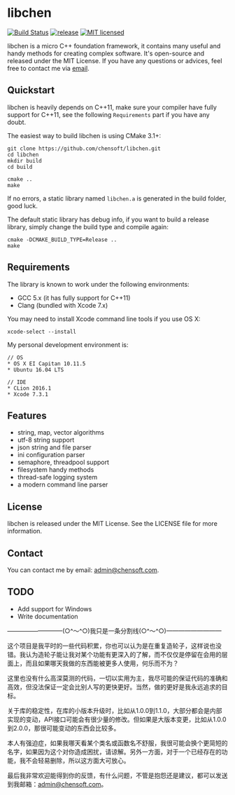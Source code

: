 # libchen

[![Build Status](https://travis-ci.org/chensoft/libchen.svg?branch=master)](https://travis-ci.org/chensoft/libchen)
[![release](http://github-release-version.herokuapp.com/github/chensoft/libchen/release.svg?style=flat)](https://github.com/chensoft/libchen/releases/latest)
[![MIT licensed](https://img.shields.io/badge/license-MIT-blue.svg)](https://raw.githubusercontent.com/hyperium/hyper/master/LICENSE)

libchen is a micro C++ foundation framework, it contains many useful and handy methods for creating complex software. It's open-source and released under the MIT License. If you have any questions or advices, feel free to contact me via [email](mailto:admin@chensoft.com).

## Quickstart

libchen is heavily depends on C++11, make sure your compiler have fully support for C++11, see the following `Requirements` part if you have any doubt.

The easiest way to build libchen is using CMake 3.1+:

```
git clone https://github.com/chensoft/libchen.git
cd libchen
mkdir build
cd build

cmake ..
make
```

If no errors, a static library named `libchen.a` is generated in the build folder, good luck.

The default static library has debug info, if you want to build a release library, simply change the build type and compile again:

```
cmake -DCMAKE_BUILD_TYPE=Release ..
make
```

## Requirements

The library is known to work under the following environments:

* GCC 5.x (it has fully support for C++11)
* Clang (bundled with Xcode 7.x)

You may need to install Xcode command line tools if you use OS X:

```
xcode-select --install
```

My personal development environment is:

```
// OS
* OS X EI Capitan 10.11.5
* Ubuntu 16.04 LTS

// IDE
* CLion 2016.1
* Xcode 7.3.1
```

## Features

* string, map, vector algorithms
* utf-8 string support
* json string and file parser
* ini configuration parser
* semaphore, threadpool support
* filesystem handy methods
* thread-safe logging system
* a modern command line parser

## License

libchen is released under the MIT License. See the LICENSE file for more information.

## Contact

You can contact me by email: admin@chensoft.com.

## TODO

* Add support for Windows
* Write documentation

—————————(○^～^○)我只是一条分割线(○^～^○)—————————

这个项目是我平时的一些代码积累，你也可以认为是在重复造轮子，这样说也没错。我认为造轮子能让我对某个功能有更深入的了解，而不仅仅是停留在会用的层面上，而且如果哪天我做的东西能被更多人使用，何乐而不为？

这里也没有什么高深莫测的代码，一切以实用为主，我尽可能的保证代码的准确和高效，但没法保证一定会比别人写的更快更好。当然，做的更好是我永远追求的目标。

关于库的稳定性，在库的小版本升级时，比如从1.0.0到1.1.0，大部分都会是内部实现的变动，API接口可能会有很少量的修改。但如果是大版本变更，比如从1.0.0到2.0.0，那很可能变动的东西会比较多。

本人有强迫症，如果我哪天看某个类名或函数名不舒服，我很可能会换个更简短的名字，如果因为这个对你造成困扰，请谅解。另外一方面，对于一个已经存在的功能，我不会轻易删除，所以这方面大可放心。

最后我非常欢迎能得到你的反馈，有什么问题，不管是抱怨还是建议，都可以发送到我邮箱：admin@chensoft.com。